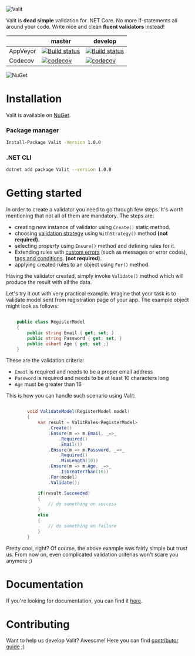 ![Valit](https://avatars1.githubusercontent.com/u/32653478?s=200&v=4)

Valit is **dead simple** validation for .NET Core. No more if-statements all around your code. Write nice and clean **fluent validators** instead! 

|   | master  | develop  |
|---|--------|----------|
|AppVeyor|[![Build status](https://ci.appveyor.com/api/projects/status/github/valit-stack/Valit?branch=master&svg=true&passingText=master%20passing&failingText=master%20failing&pendingText=master%20pending)](https://ci.appveyor.com/project/GooRiOn/valit/branch/master)|[![Build status](https://ci.appveyor.com/api/projects/status/github/valit-stack/Valit?branch=develop&svg=true&passingText=develop%20passing&failingText=develop%20failing&pendingText=develop%20pending)](https://ci.appveyor.com/project/GooRiOn/valit/branch/develop)|
|Codecov|[![codecov](https://codecov.io/gh/valit-stack/valit/branch/master/graph/badge.svg)](https://codecov.io/gh/valit-stack/valit/branch/master)|[![codecov](https://codecov.io/gh/valit-stack/valit/branch/develop/graph/badge.svg)](https://codecov.io/gh/valit-stack/valit/branch/develop)|

![NuGet](https://img.shields.io/nuget/v/Valit.svg)


# Installation
Valit is available on [NuGet](https://www.nuget.org/packages/Valit/).

### Package manager
```bash
Install-Package Valit -Version 1.0.0
```

### .NET CLI
```bash
dotnet add package Valit --version 1.0.0
```

# Getting started
In order to create a validator you need to go through few steps. It's worth mentioning that not all of them are mandatory. The steps are: 

- creating new instance of validator using ``Create()`` static method.
- choosing [validation strategy](http://valitdocs.readthedocs.io/en/latest/strategies/index.html) using ``WithStrategy()`` method **(not required)**.
- selecting property using ``Ensure()`` method and defining rules for it. 
- Extending rules with [custom errors](http://valitdocs.readthedocs.io/en/latest/validation-errors/index.html) (such as messages or error codes), [tags and conditions](http://valitdocs.readthedocs.io/en/latest/validation-rules/index.html). **(not required)**.
- applying created rules to an object using ``For()`` method.

Having the validator created, simply invoke ``Validate()`` method which will produce the result with all the data.

Let's try it out with very practical example. Imagine that your task is to validate model sent from registration page of your app. The example object might look as follows:

```cs

    public class RegisterModel
    {
        public string Email { get; set; }        
        public string Password { get; set; }
        public ushort Age { get; set ;}
    }
```

These are the validation criteria:

- ``Email`` is required and needs to be a proper email address
- ``Password`` is required and needs to be at least 10 characters long
- ``Age`` must be greater than 16


This is how you can handle such scenario using Valit:
  
```cs

        void ValidateModel(RegisterModel model)
        {
            var result = ValitRules<RegisterModel>
                .Create()
                .Ensure(m => m.Email, _=>_
                    .Required()
                    .Email())
                .Ensure(m => m.Password, _=>_ 
                    .Required()
                    .MinLength(10))
                .Ensure(m => m.Age, _=>_
                    .IsGreaterThan(16))
                .For(model)
                .Validate();

            if(result.Succeeded)
            {
                // do something on success
            }
            else 
            {
                // do something on failure
            }
        }
```

Pretty cool, right? Of course, the above example was fairly simple but trust us. From now on, even complicated validation criterias won't scare you anymore ;)

# Documentation
If you're looking for documentation, you can find it [here](http://valitdocs.readthedocs.io/en/latest/index.html).

# Contributing
Want to help us develop Valit? Awesome! Here you can find [contributor guide](https://github.com/valit-stack/Valit/blob/develop/CONTRIBUTING.md) ;)
